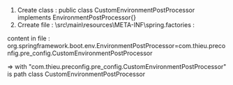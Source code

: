 1. Create class : public class CustomEnvironmentPostProcessor implements EnvironmentPostProcessor{}
2. Crreate file : \src\main\resources\META-INF\spring.factories :

content in file : 
org.springframework.boot.env.EnvironmentPostProcessor=com.thieu.preconfig.pre_config.CustomEnvironmentPostProcessor

=> with "com.thieu.preconfig.pre_config.CustomEnvironmentPostProcessor" is path class CustomEnvironmentPostProcessor
